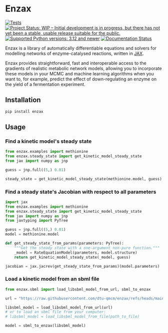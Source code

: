 # Enzax

[![Tests](https://github.com/dtu-qmcm/enzax/actions/workflows/run_tests.yml/badge.svg)](https://github.com/dtu-qmcm/enzax/actions/workflows/run_tests.yml)
[![Project Status: WIP – Initial development is in progress, but there has not yet been a stable, usable release suitable for the public.](https://www.repostatus.org/badges/latest/wip.svg)](https://www.repostatus.org/#wip)
[![Supported Python versions: 3.12 and newer](https://img.shields.io/badge/python->=3.12-blue.svg)](https://www.python.org/)
[![Documentation Status](https://readthedocs.org/projects/enzax/badge/?version=latest)](https://enzax.readthedocs.io/en/latest/?badge=latest)

Enzax is a library of automatically differentiable equations and solvers for modelling networks of enzyme-catalysed reactions, written in [JAX](https://jax.readthedocs.io/en/latest/).

Enzax provides straightforward, fast and interoperable access to the gradients of realistic metabolic network models, allowing you to incorporate these models in your MCMC and machine learning algorithms when you want to, for example, predict the effect of down-regulating an enzyme on the yield of a fermentation experiment.

## Installation

```sh
pip install enzax
```

## Usage

### Find a kinetic model's steady state

```python
from enzax.examples import methionine
from enzax.steady_state import get_kinetic_model_steady_state
from jax import numpy as jnp

guess = jnp.full((5,) 0.01)

steady_state = get_kinetic_model_steady_state(methionine.model, guess)
```

### Find a steady state's Jacobian with respect to all parameters

```python
import jax
from enzax.examples import methionine
from enzax.steady_state import get_kinetic_model_steady_state
from jax import numpy as jnp
from jaxtyping import PyTree

guess = jnp.full((5,) 0.01)
model = methionine.model

def get_steady_state_from_params(parameters: PyTree):
    """Get the steady state with a one-argument non-pure function."""
    _model = RateEquationModel(parameters, model.structure)
    return get_kinetic_model_steady_state(_model, guess)

jacobian = jax.jacrev(get_steady_state_from_params)(model.parameters)

```

### Load a kinetic model from an sbml file

```python
from enzax.sbml import load_libsbml_model_from_url, sbml_to_enzax

url = "https://raw.githubusercontent.com/dtu-qmcm/enzax/refs/heads/main/tests/data/exampleode.xml"

libsbml_model = load_libsbml_model_from_url(url)
# or to load an sbml file from your computer:
# libsbml_model = load_libsbml_model_from_file(path_to_file)

model = sbml_to_enzax(libsbml_model)
```
